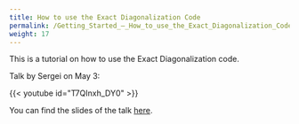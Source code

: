 ```yaml
---
title: How to use the Exact Diagonalization Code
permalink: /Getting_Started_–_How_to_use_the_Exact_Diagonalization_Code/
weight: 17
---
```


This is a tutorial on how to use the Exact Diagonalization code.

Talk by Sergei on May 3:

{{< youtube id="T7QInxh_DY0" >}}

You can find the slides of the talk
[here](http://sites.lsa.umich.edu/gull-lab/wp-content/uploads/sites/480/2022/05/ED_talk.pdf).